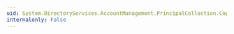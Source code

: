 ```yaml
---
uid: System.DirectoryServices.AccountManagement.PrincipalCollection.CopyTo(System.DirectoryServices.AccountManagement.Principal[],System.Int32)
internalonly: False
---
```

